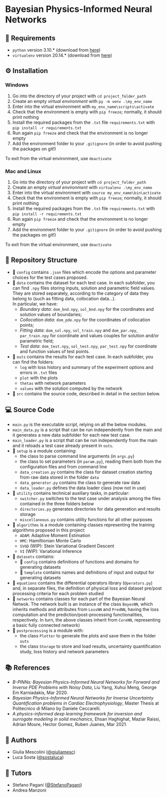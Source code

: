 # Bayesian Physics-Informed Neural Networks

## :pushpin: Requirements
- `python` version 3.10.* (download from [here](https://www.python.org/downloads/))
- `virtualenv` version 20.14.* (download from [here](https://virtualenv.pypa.io/en/latest/installation.html#via-pip))

## :gear: Installation 
### Windows
1. Go into the directory of your project with `cd project_folder_path`
2. Create an empty *virtual environment* with `py -m venv .\my_env_name`
3. Enter into the virtual environment with `my_env_name\scripts\activate`
4. Check that the environment is empty with `pip freeze`; normally, it should print nothing
5. Install the required packages from the `.txt` file `requirements.txt` with `pip install -r requirements.txt`
6. Run again `pip freeze` and check that the environment is no longer empty
7. Add the environment folder to your `.gitignore` (in order to avoid pushing the packages on git!)

To exit from the virtual environment, use `deactivate`
### Mac and Linux
1. Go into the directory of your project with `cd project_folder_path`
2. Create an empty *virtual environment* with `virtualenv .\my_env_name`
3. Enter into the virtual environment with `source my_env_name\bin\activate`
4. Check that the environment is empty with `pip freeze`; normally, it should print nothing
5. Install the required packages from the `.txt` file `requirements.txt` with `pip install -r requirements.txt`
6. Run again `pip freeze` and check that the environment is no longer empty
7. Add the environment folder to your `.gitignore` (in order to avoid pushing the packages on git!)

To exit from the virtual environment, use `deactivate`

## :open_file_folder: Repository Structure

- :file_folder: `config` contains `.json` files which encode the options and parameter choices for the test cases proposed.
- :file_folder: `data` contains the dataset for each test case. In each subfolder, you can find `.npy` files storing inputs, solution and parametric field values. They are stored separately, according to the category of data they belong to (such as fitting data, collocation data...). <br /> 
In particular, we have:
    - *Boundary data*: `dom_bnd.npy`, `sol_bnd.npy` for the coordinates and solution values of boundaries;
    - *Collocation data*: `dom_pde.npy` for the coordinates of collocation points;
    - *Fitting data*: `dom_sol.npy`, `sol_train.npy` and `dom_par.npy`, `par_train.npy` for coordinate and values couples for solution and/or parametric field;
    - *Test data*: `dom_test.npy`, `sol_test.npy`, `par_test.npy` for coordinate and function values of test points.
- :file_folder: `outs` contains the results for each test case. In each subfolder, you can find the folders:
    - `log` with loss history and summary of the experiment options and errors in `.txt` files 
    - `plot` with the plots
    - `thetas` with network parameters
    - `values` with the solution computed by the network
- :file_folder: `src` contains the source code, described in detail in the section below.

## :computer: Source Code 
- `main.py` is the executable script, relying on all the below modules.
- `main_data.py` is a script that can be run independently from the main and it generates a new data subfolder for each new test case.
- `main_loader.py` is a script that can be run independently from the main and it reloads a test case already present in `outs`.
- :file_folder: `setup` is a module containing:
    - the class to parse command line arguments (in `args.py`)
    - the class to set parameters (in `param.py`), reading them both from the configuration files and from command line
    - `data_creation.py`  contains the class for dataset creation starting from raw data stored in the folder `data`
    - `data_generator.py` contains the class to generate raw data 
    - `data_loader.py` defines the data loader class (now not in use)
- :file_folder: `utility` contains technical auxiliary tasks, in particular: 
    - `switcher.py` switches to the test case under analysis among the files contained in the three folders below
    - `directories.py` generates directories for data generation and results storage
    - `miscellaneous.py` contains utility functions for all other purposes 
- :file_folder: `algorithms` is a module containing classes representing the training algorithms proposed in this project:
    - `ADAM`: Adaptive Moment Estimation 
    - `HMC`: Hamiltionian Monte Carlo
    - `SVGD` (WIP): Stein Variational Gradient Descent
    - `VI` (WIP): Variational Inference
- :file_folder: `datasets` contains: 
    - :file_folder: `config` contains definitions of functions and domains for generating datasets
    - :file_folder: `template` contains names and definitions of input and output for generating datasets
- :file_folder: `equations` contains the differential operators library (`Operators.py`) and, in separate files, the definition of physical loss and dataset pre/post processing criteria for each problem studied
- :file_folder: `networks` contains classes for each part of the Bayesian Neural Netwok. 
    The network built is an instance of the class `BayesNN`, which inherits methods and attributes from `LossNN` and `PredNN`, having the loss computation and the prediction/post-processing functionalities, respectively. In turn, the above classes inherit from `CoreNN`, representing a basic fully connected network)
- :file_folder: `postprocessing` is a module with:
    - the class `Plotter` to generate the plots and save them in the folder `outs`
    - the class `Storage` to store and load results, uncertainty quantification study, loss history and network parameters 

## :books: References
- *B-PINNs: Bayesian Physics-Informed Neural Networks for Forward and Inverse PDE Problems with Noisy Data*, Liu Yang, Xuhui Meng, George Em Karniadakis, Mar 2020.
- *Bayesian Physics-Informed Neural Networks for Inverse Uncertainty Quantification problems in Cardiac Electrophysiology*, Master Thesis at Politecnico di Milano by Daniele Ceccarelli.
- *A physics-informed deep learning framework for inversion and surrogate modeling in solid mechanics*, Ehsan Haghighat, Maziar Raissi, Adrian Moure, Hector Gomez, Ruben Juanes, Mar 2021.

## :speech_balloon: Authors 
- Giulia Mescolini ([@giuliamesc](https://gitlab.com/giuliamesc)) 
- Luca Sosta ([@sostaluca](https://gitlab.com/sostaluca))
## :thought_balloon: Tutors
- Stefano Pagani ([@StefanoPagani](https://gitlab.com/StefanoPagani))
- Andrea Manzoni


